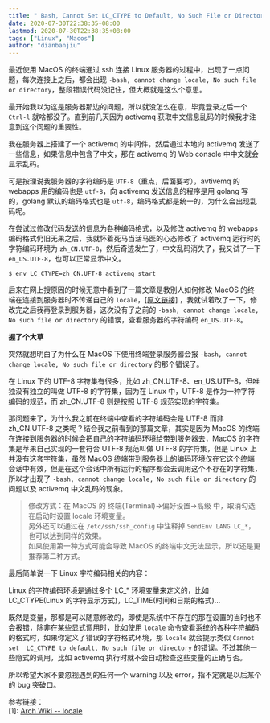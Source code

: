```yaml
---
title: " Bash, Cannot Set LC_CTYPE to Default, No Such File or Directory"
date: 2020-07-30T22:38:35+08:00
lastmod: 2020-07-30T22:38:35+08:00
tags: ["Linux", "Macos"]
author: "dianbanjiu"
---
```


最近使用 MacOS 的终端通过 ssh 连接 Linux 服务器的过程中，出现了一点问题，每次连接上之后，都会出现 `-bash, cannot change locale, No such file or directory`，整段错误代码没记住，但大概就是这么个意思。  

最开始我以为这是服务器那边的问题，所以就没怎么在意，毕竟登录之后一个 `Ctrl-l` 就啥都没了。直到前几天因为 activemq 获取中文信息乱码的时候我才注意到这个问题的重要性。  

我在服务器上搭建了一个 activemq 的中间件，然后通过本地向 activemq 发送了一些信息，如果信息中包含了中文，那在 activemq 的 Web console 中中文就会显示乱码。  

可是按理说我服务器的字符编码是 `UTF-8`（重点，后面要考），avtivemq 的 webapps 用的编码也是 `utf-8`，向 activemq 发送信息的程序是用 golang 写的，golang 默认的编码格式也是 `utf-8`，编码格式都是统一的，为什么会出现乱码呢。  

在尝试过修改代码发送的信息为各种编码格式，以及修改 activemq 的 webapps 编码格式仍旧无果之后，我就怀着死马当活马医的心态修改了 activemq 运行时的字符编码环境为 `zh_CN.UTF-8`，然后奇迹发生了，中文乱码消失了，我又试了一下 `en_US.UTF-8`，也可以正常显示中文。  

```shell
$ env LC_CTYPE=zh_CN.UFT-8 activemq start
```

后来在网上搜原因的时候无意中看到了一篇文章是教别人如何修改 MacOS 的终端在连接到服务器时不传递自己的 `locale`，[[原文链接]](https://www.cyberciti.biz/faq/os-x-terminal-bash-warning-setlocale-lc_ctype-cannot-change-locale/) ，我就试着改了一下，修改完之后我再登录到服务器，这次没有了之前的 `-bash, cannot change locale, No such file or directory` 的错误，查看服务器的字符编码 `en_US.UTF-8`。  

**握了个大草**  

突然就想明白了为什么在 MacOS 下使用终端登录服务器会报 `-bash, cannot change locale, No such file or directory` 的那个错误了。  

在 Linux 下的 UTF-8 字符集有很多，比如 zh_CN.UTF-8、en_US.UTF-8，但唯独没有独立的叫做 UTF-8 的字符集，因为在 Linux 中，UTF-8 是作为一种字符编码的规范，而 zh_CN.UTF-8 则是按照 UTF-8 规范实现的字符集。  

那问题来了，为什么我之前在终端中查看的字符编码会是 UTF-8 而非 zh_CN.UTF-8 之类呢？结合我之前看到的那篇文章，其实是因为 MacOS 的终端在连接到服务器的时候会把自己的字符编码环境给带到服务器去，MacOS 的字符集是苹果自己实现的一套符合 UTF-8 规范叫做 UTF-8 的字符集，但是 Linux 上并没有这套字符集，虽然 MacOS 终端带到服务器上的编码环境仅在它这个终端会话中有效，但是在这个会话中所有运行的程序都会去调用这个不存在的字符集，所以才出现了 `-bash, cannot change locale, No such file or directory` 的问题以及 activemq 中文乱码的现象。  

> 修改方式：在 MacOS 的 终端(Terminal)->偏好设置->高级 中，取消勾选在启动时设置 locale 环境变量。  
> 另外还可以通过在 `/etc/ssh/ssh_config` 中注释掉 `SendEnv LANG LC_*`，也可以达到同样的效果。  
> 如果使用第一种方式可能会导致 MacOS 的终端中文无法显示，所以还是更推荐第二种方式。  

最后简单说一下 Linux 字符编码相关的内容：  

Linux 的字符编码环境是通过多个 LC_* 环境变量来定义的，比如 LC_CTYPE(Linux 的字符显示方式)，LC_TIME(时间和日期的格式)...  

既然是变量，那都是可以随意修改的，即使是系统中不存在的那在设置的当时也不会报错，除非在某些显式调用时，比如使用 `locale` 命令查看系统的各种字符编码的格式时，如果你定义了错误的字符格式环境，那 `locale` 就会提示类似 `Cannot set  LC_CTYPE to default, No such file or directory` 的错误。不过其他一些隐式的调用，比如 activemq 执行时就不会自动检查这些变量的正确与否。  

所以希望大家不要忽视遇到的任何一个 warning 以及 error，指不定就是以后某个的 bug 突破口。

参考链接：  
[1]: [Arch Wiki -- locale](https://wiki.archlinux.org/index.php/Locale)